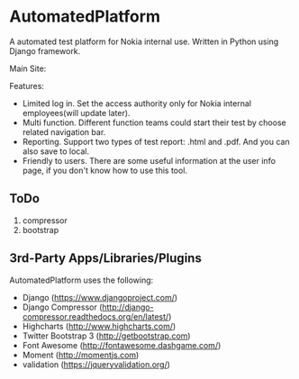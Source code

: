 AutomatedPlatform
==============
A automated test platform for Nokia internal use. Written in Python using Django framework.

Main Site:

Features:
* Limited log in. Set the access authority only for Nokia internal employees(will update later).
* Multi function. Different function teams could start their test by choose related navigation bar.
* Reporting. Support two types of test report: .html and .pdf. And you can also save to local.
* Friendly to users. There are some useful information at the user info page, if you don't know how to use this tool.

ToDo
----
1. compressor
2. bootstrap


3rd-Party Apps/Libraries/Plugins
--------------
AutomatedPlatform uses the following:
* Django (https://www.djangoproject.com/)
* Django Compressor (http://django-compressor.readthedocs.org/en/latest/)
* Highcharts (http://www.highcharts.com/)
* Twitter Bootstrap 3 (http://getbootstrap.com)
* Font Awesome (http://fontawesome.dashgame.com/)
* Moment (http://momentjs.com)
* validation (https://jqueryvalidation.org/)